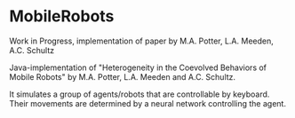 MobileRobots
============

Work in Progress, implementation of paper by M.A. Potter, L.A. Meeden, A.C. Schultz

Java-implementation of "Heterogeneity in the Coevolved Behaviors of Mobile Robots" by M.A. Potter, 
L.A. Meeden and A.C. Schultz.

It simulates a group of agents/robots that are controllable by keyboard. Their movements are
determined by a neural network controlling the agent. 
